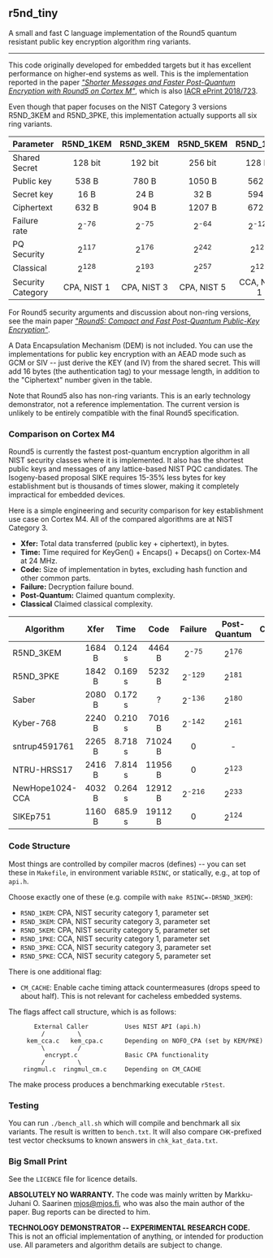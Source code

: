 ## r5nd\_tiny

A small and fast C language implementation of the Round5 quantum resistant
public key encryption algorithm ring variants.

---


This code originally developed for embedded targets but it has excellent 
performance on higher-end systems as well. This is the implementation 
reported in the paper [*"Shorter Messages and Faster Post-Quantum Encryption 
with Round5 on Cortex M"*](https://round5.org/doc/r5m4text.pdf), which is
also [IACR ePrint 2018/723](https://eprint.iacr.org/2018/723).

Even though that paper focuses on the NIST Category 3 versions 
R5ND\_3KEM and R5ND\_3PKE, this implementation actually supports all six 
ring variants. 

| **Parameter** | **R5ND\_1KEM** | **R5ND\_3KEM** | **R5ND\_5KEM** | **R5ND\_1PKE** | **R5ND\_3PKE** | **R5ND\_5PKE** |
| ------------- | :------------: | :------------: | :------------: | :------------: | :------------: | :------------: |
| Shared Secret | 128 bit        | 192 bit        | 256 bit        | 128 bit        | 192 bit        | 256 bit        |
| Public key    | 538 B          | 780 B          | 1050 B         | 562 B          | 810 B          | 1140 B         |
| Secret key    | 16 B           | 24 B           | 32 B           | 594 B          | 858 B          | 1204 B         |
| Ciphertext    | 632 B          | 904 B          | 1207 B         | 672 B          | 1032 B         | 1376 B         |
| Failure rate  | 2<sup>-76</sup> | 2<sup>-75</sup> | 2<sup>-64</sup> | 2<sup>-129</sup> | 2<sup>-128</sup> | 2<sup>-129</sup> |
| PQ Security	| 2<sup>117</sup> | 2<sup>176</sup> | 2<sup>242</sup> | 2<sup>120</sup> | 2<sup>181</sup> | 2<sup>246</sup> |
| Classical 	| 2<sup>128</sup> | 2<sup>193</sup> | 2<sup>257</sup> | 2<sup>128</sup> | 2<sup>193</sup> | 2<sup>256</sup> |
| Security Category  | CPA, NIST 1    | CPA, NIST 3    | CPA, NIST 5    | CCA, NIST 1    | CCA, NIST 3    | CCA, NIST 5    |

For Round5 security arguments and discussion about non-ring versions,
see the main paper [*"Round5: Compact and Fast Post-Quantum Public-Key 
Encryption"*](https://round5.org/doc/round5paper.pdf).

A Data Encapsulation Mechanism (DEM) is not included. You can use the 
implementations for public key encryption with an AEAD mode such as GCM or 
SIV  -- just derive the KEY (and IV) from the shared secret. This will add 
16 bytes (the authentication tag) to your message length, in addition to the 
"Ciphertext" number given in the table.

Note that Round5 also has non-ring variants. This is an early technology 
demonstrator, not a reference implementation. The current version is 
unlikely to be entirely compatible with the final Round5 specification.


### Comparison on Cortex M4

Round5 is currently the fastest post-quantum encryption algorithm in all
NIST security classes where it is implemented. It also has the shortest 
public keys and messages of any lattice-based NIST PQC candidates. The 
Isogeny-based proposal SIKE requires 15-35% less bytes for key establishment 
but is thousands of times slower, making it completely impractical for 
embedded devices.

Here is a simple engineering and security comparison for key establishment use 
case on Cortex M4. All of the compared algorithms are at NIST Category 3.

* **Xfer:** Total data transferred (public key + ciphertext), in bytes.
* **Time:** Time required for KeyGen() + Encaps() +  Decaps() on Cortex-M4 at 24 MHz. 
* **Code:** Size of implementation in bytes, excluding hash function and other common parts. 
* **Failure:** Decryption failure bound.
* **Post-Quantum:** Claimed quantum complexity.
* **Classical** Claimed classical complexity.

| **Algorithm** | **Xfer** | **Time** | **Code** | **Failure** | **Post-Quantum** | **Classical** |
| ------------- | :------: | :------: | :------: | :------: | :-----: | :------: |
| R5ND\_3KEM    | 1684 B   | 0.124 s  | 4464 B   | 2<sup>-75</sup>	| 2<sup>176</sup> | 2<sup>193</sup>	|
| R5ND\_3PKE    | 1842 B   | 0.169 s  | 5232 B   | 2<sup>-129</sup>	| 2<sup>181</sup> | 2<sup>193</sup>	| 
| Saber         | 2080 B   | 0.172 s  | ?        | 2<sup>-136</sup>	| 2<sup>180</sup> | 2<sup>198</sup>	| 
| Kyber-768     | 2240 B   | 0.210 s  | 7016  B  | 2<sup>-142</sup>	| 2<sup>161</sup> | 2<sup>178</sup>	|
| sntrup4591761 | 2265 B   | 8.718 s  | 71024 B  | 0                | -               | 2<sup>248</sup> |
| NTRU-HRSS17   | 2416 B   | 7.814 s  | 11956 B  | 0                | 2<sup>123</sup> | 2<sup>136</sup> |
| NewHope1024-CCA | 4032 B | 0.264 s  | 12912 B  | 2<sup>-216</sup>	| 2<sup>233</sup> | -	| 
| SIKEp751      | 1160 B   | 685.9 s  | 19112 B  | 0                | 2<sup>124</sup> | 2<sup>186</sup> |


### Code Structure

Most things are controlled by compiler macros (defines) -- you can set
these in `Makefile`, in environment variable `R5INC`, or statically, e.g., 
at top of `api.h`.

Choose exactly one of these (e.g. compile with `make R5INC=-DR5ND_3KEM`):

* `R5ND_1KEM`: CPA, NIST security category 1, parameter set
* `R5ND_3KEM`: CPA, NIST security category 3, parameter set
* `R5ND_5KEM`: CPA, NIST security category 5, parameter set
* `R5ND_1PKE`: CCA, NIST security category 1, parameter set
* `R5ND_3PKE`: CCA, NIST security category 3, parameter set
* `R5ND_5PKE`: CCA, NIST security category 5, parameter set

There is one additional flag:

* `CM_CACHE`: Enable cache timing attack countermeasures (drops speed to
about half). This is not relevant for cacheless embedded systems.

The flags affect call structure, which is as follows:
```
       External Caller          Uses NIST API (api.h)
         /         \
     kem_cca.c   kem_cpa.c      Depending on NOFO_CPA (set by KEM/PKE)
         \         /
          encrypt.c             Basic CPA functionality
         /         \
    ringmul.c  ringmul_cm.c     Depending on CM_CACHE
```

The make process produces a benchmarking executable `r5test`.


### Testing

You can run `./bench_all.sh` which will compile and benchmark all six variants. 
The result is written to `bench.txt`. It will also compare `CHK`-prefixed 
test vector checksums to known answers in `chk_kat_data.txt`.


### Big Small Print

See the `LICENCE` file for licence details. 

**ABSOLUTELY NO WARRANTY.**
The code was mainly written by Markku-Juhani O. Saarinen <mjos@mjos.fi>, 
who was also the main author of the paper. Bug reports can be directed to him.

**TECHNOLOGY DEMONSTRATOR -- EXPERIMENTAL RESEARCH CODE.**
This is not an official implementation of anything, or intended for
production use. All parameters and algorithm details are subject to change.

